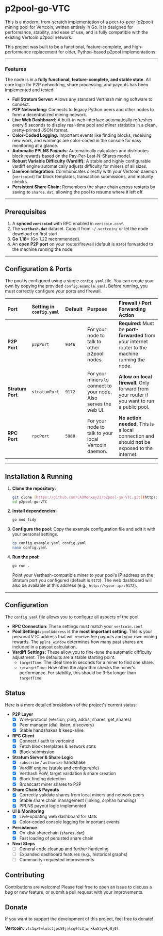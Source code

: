 # p2pool-go-VTC

This is a modern, from-scratch implementation of a peer-to-peer (p2pool) mining pool for Vertcoin, written entirely in Go. It is designed for performance, stability, and ease of use, and is fully compatible with the existing Vertcoin p2pool network.

This project was built to be a functional, feature-complete, and high-performance replacement for older, Python-based p2pool implementations.

---

### Features

The node is in a **fully functional, feature-complete, and stable state**. All core logic for P2P networking, share processing, and payouts has been implemented and tested.

* **Full Stratum Server:** Allows any standard Verthash mining software to connect.
* **P2P Networking:** Connects to legacy Python peers and other nodes to form a decentralized mining network.
* **Live Web Dashboard:** A built-in web interface automatically refreshes every 5 seconds to display real-time pool and miner statistics in a clean, pretty-printed JSON format.
* **Color-Coded Logging:** Important events like finding blocks, receiving new work, and warnings are color-coded in the console for easy monitoring at a glance.
* **Automatic PPLNS Payouts:** Automatically calculates and distributes block rewards based on the Pay-Per-Last-N-Shares model.
* **Robust Variable Difficulty (Vardiff):** A stable and highly configurable vardiff engine automatically adjusts difficulty for miners of all sizes.
* **Daemon Integration:** Communicates directly with your Vertcoin daemon (`vertcoind`) for block templates, transaction submissions, and maturity checks.
* **Persistent Share Chain:** Remembers the share chain across restarts by saving to `shares.dat`, allowing the pool to resume where it left off.

---

## Prerequisites

1.  A **synced `vertcoind`** with RPC enabled in `vertcoin.conf`.
2.  The **`verthash.dat`** dataset. Copy it from `~/.vertcoin/` or let the node download on first start.
3.  **Go 1.18+** (Go 1.22 recommended).
4.  An **open P2P port** on your router/firewall (default is `9346`) forwarded to the machine running the node.

---

## Configuration & Ports

The pool is configured using a single `config.yaml` file. You can create your own by copying the provided `config.example.yaml`. Before running, you must correctly configure your ports and firewall.

| Port         | Setting in `config.yaml` | Default | Purpose                                                          | Firewall / Port Forwarding Action                                                              |
| :----------- | :----------------------- | :------ | :--------------------------------------------------------------- | :--------------------------------------------------------------------------------------------- |
| **P2P Port** | `p2pPort`                | `9346`  | For your node to talk to other p2pool nodes.                     | **Required:** Must be **port-forwarded** from your internet router to the machine running the node. |
| **Stratum Port** | `stratumPort`            | `9172`  | For your miners to connect to your node. Also serves the web UI. | **Allow on local firewall.** Only forward from your router if you want to run a public pool. |
| **RPC Port** | `rpcPort`                | `5888`  | For your node to talk to your local Vertcoin daemon.             | **No action needed.** This is a local connection and should **not** be exposed to the internet. |

---

## Installation & Running

1.  **Clone the repository:**
    ```bash
    git clone [https://github.com/CADMonkey21/p2pool-go-VTC.git](https://github.com/CADMonkey21/p2pool-go-VTC.git)
    cd p2pool-go-VTC
    ```

2.  **Install dependencies:**
    ```bash
    go mod tidy
    ```

3.  **Configure the pool:**
    Copy the example configuration file and edit it with your personal settings.
    ```bash
    cp config.example.yaml config.yaml
    nano config.yaml
    ```

4.  **Run the pool:**
    ```bash
    go run .
    ```
    Point your Verthash-compatible miner to your pool's IP address on the Stratum port you configured (default is `9172`). The web dashboard will also be available at this address (e.g., `http://<your-ip>:9172`).

---

## Configuration

The `config.yaml` file allows you to configure all aspects of the pool.

* **RPC Connection:** These settings must match your `vertcoin.conf`.
* **Pool Settings:** `poolAddress` is the **most important setting**. This is your personal VTC address that will receive fee payouts and your own mining rewards. The `pplns_window` determines how many past shares are included in a payout calculation.
* **Vardiff Settings:** These allow you to fine-tune the automatic difficulty adjustment. The defaults are a stable starting point.
    * `targetTime`: The ideal time in seconds for a miner to find one share.
    * `retargetTime`: How often the algorithm checks the miner's performance. For stability, this should be 3-5x longer than `targetTime`.

## Status

Here is a more detailed breakdown of the project's current status:

-   **P2P Layer**
    -   [x] Wire-protocol (version, ping, addrs, shares, get_shares)
    -   [x] Peer manager (dial, listen, discovery)
    -   [x] Stable handshakes & keep-alive
-   **RPC Client**
    -   [x] Connect / auth to vertcoind
    -   [x] Fetch block templates & network stats
    -   [x] Block submission
-   **Stratum Server & Share Logic**
    -   [x] `subscribe` / `authorize` handshake
    -   [x] Vardiff engine (stable and configurable)
    -   [x] Verthash PoW, target validation & share creation
    -   [x] Block finding detection
    -   [x] Broadcast miner shares to P2P
-   **Share Chain & Payouts**
    -   [x] Correctly validate shares from local miners and network peers
    -   [x] Stable share chain management (linking, orphan handling)
    -   [x] PPLNS payout logic implemented
-   **UI & Monitoring**
    -   [x] Live-updating web dashboard for stats
    -   [x] Color-coded console logging for important events
-   **Persistence**
    -   [x] On-disk sharechain (`shares.dat`)
    -   [x] Fast loading of persisted share chain
-   **Next Steps**
    -   [ ] General code cleanup and further hardening
    -   [ ] Expanded dashboard features (e.g., historical graphs)
    -   [ ] Community-requested improvements

## Contributing

Contributions are welcome! Please feel free to open an issue to discuss a bug or new feature, or submit a pull request with your improvements.

## Donate

If you want to support the development of this project, feel free to donate!

**Vertcoin:** `vtc1qx9wlulctjps59jnlcg04z3jwnkku5tgwkj0j0l`
